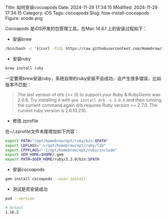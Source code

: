 Title: 如何安装cocoapods
Date: 2024-11-29 17:34:15
Modified: 2024-11-29 17:34:15
Category: iOS
Tags: cocoapods
Slug: how-install-cocoapods
Figure: xcode.png

Cocoapods 是iOS开发的包管理工具。在Mac 14.6.1 上的安装过程如下：

- 安装brew

```bash
/bin/bash -c "$(curl -fsSL https://raw.githubusercontent.com/Homebrew/install/HEAD/install.sh)"
```

- 安装ruby
```bash
brew install ruby
```

一定要用brew安装ruby，系统自带的ruby安装不会成功，会产生很多错误，比如版本不匹配：

> The last version of drb (>= 0) to support your Ruby & RubyGems was 2.0.6. Try installing it with `gem install drb -v 2.0.6` and then running the current command again
> drb requires Ruby version >= 2.7.0. The current ruby version is 2.6.10.210.

- 修改.zprofile

在~/.zprofile文件末尾增加如下内容：
```bash
export PATH="/opt/homebrew/opt/ruby/bin:$PATH"
export LDFLAGS="-L/opt/homebrew/opt/ruby/lib"
export CPPFLAGS="-I/opt/homebrew/opt/ruby/include"
export GEM_HOME=$HOME/.gem
export PATH=$GEM_HOME/ruby/3.3.0/bin:$PATH
```

- 安装cocoapods

```bash
gem install cocoapods --user-install
```

- 测试是否安装成功

```bash
pod --version

# Output
1.16.2
```